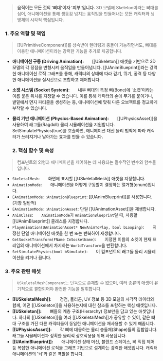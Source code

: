 > **움직이는 모든 것의 '뼈대'이자 '피부'입니다.** 3D 모델에 Skeleton이라는 뼈대를 심어, 애니메이션을 통해 생동감 넘치는 움직임을 만들어내는 모든 캐릭터와 생명체의 시각적 핵심입니다. 

### **1. 주요 역할 및 책임**
> [[UPrimitiveComponent]]를 상속받아 렌더링과 충돌이 가능하면서도, 뼈대를 이용한 애니메이션이라는 강력한 기능을 추가로 제공합니다.
* **애니메이션 구동 (Driving Animation):**
      [[USkeleton]] 애셋을 기반으로 3D 모델의 각 정점을 변형시켜 움직임을 만들어냅니다. [[UAnimBlueprint]]라는 강력한 애니메이션 로직 그래프를 통해, 캐릭터의 상태에 따라 걷기, 뛰기, 공격 등 다양한 애니메이션을 실시간으로 조합하고 제어합니다.
* **소켓 시스템 (Socket System):**
      내부 뼈대의 특정 뼈(Bone)에 '소켓'이라는 이름 붙은 위치를 지정할 수 있습니다. 이를 통해 캐릭터의 손에 무기를 붙이거나, 발밑에서 먼지 파티클을 생성하는 등, 애니메이션에 맞춰 다른 오브젝트를 정교하게 부착할 수 있습니다.
* **물리 기반 애니메이션 (Physics-Based Animation):**
      [[UPhysicsAsset]]을 사용하여 래그돌(Ragdoll) 물리 시뮬레이션을 지원합니다. SetSimulatePhysics(true)를 호출하면, 애니메이션 대신 물리 법칙에 따라 캐릭터가 쓰러지거나 날아가는 효과를 만들 수 있습니다.

  ### **2. 핵심 함수 및 속성**
> 컴포넌트의 외형과 애니메이션을 제어하는 데 사용되는 필수적인 변수와 함수들입니다.
* `SkeletalMesh`:
      화면에 표시할 [[USkeletalMesh]] 애셋을 지정합니다.
* `AnimationMode`:
      애니메이션을 어떻게 구동할지 결정하는 열거형(enum)입니다.
* `EAnimationMode::AnimationBlueprint`:
	[[UAnimBlueprint]]를 사용합니다. (가장 일반적)
* `EAnimationMode::AnimationAsset`: 
	단일 [[UAnimationAsset]]을 재생합니다.
* `AnimClass`:
      `AnimationMode`가 `AnimationBlueprint`일 때, 사용할 [[UAnimBlueprint]] 클래스를 지정합니다.
* `PlayAnimation(UAnimationAsset* NewAnimToPlay, bool bLooping)`:
      지정한 단일 애니메이션 애셋을 한 번 또는 반복하여 재생합니다.
* `GetSocketTransform(FName InSocketName)`:
      지정한 이름의 소켓이 현재 프레임의 애니메이션에서 차지하는 `WorldTransform`을 반환합니다.
* `SetSimulatePhysics(bool bSimulate)`:
      이 컴포넌트의 래그돌 물리 시뮬레이션을 켜거나 끕니다.

### **3. 주요 관련 애셋**
> `USkeletalMeshComponent`는 단독으로 존재할 수 없으며, 여러 종류의 애셋이 유기적으로 결합되어야 완전한 기능을 발휘합니다.
* **[[USkeletalMesh]]:**
      정점, 폴리곤, UV 정보 등 3D 모델의 시각적 데이터와 함께, 어떤 [[USkeleton]]을 사용하는지에 대한 참조를 포함하는 핵심 애셋입니다.
* **[[USkeleton]]:**
      뼈들의 계층 구조(Hierarchy) 정보만을 담고 있는 애셋입니다. 하나의 [[USkeleton]]을 여러 [[USkeletalMesh]]가 공유할 수 있어, 같은 뼈대 구조를 가진 다른 캐릭터들이 동일한 애니메이션을 재사용할 수 있게 해줍니다.
* **[[UPhysicsAsset]]:**
      각 뼈에 대응하는 물리 충돌체(Shape)들의 집합입니다. 래그돌 시뮬레이션과 정확한 물리적 상호작용을 위해 사용됩니다.
* **[[UAnimBlueprint]]:**
      애니메이션 상태 머신, 블렌드 스페이스, 뼈 직접 제어 등 복잡한 애니메이션 로직을 그래프 기반으로 설계하는 강력한 애셋입니다. 캐릭터 애니메이션의 '뇌'와 같은 역할을 합니다.